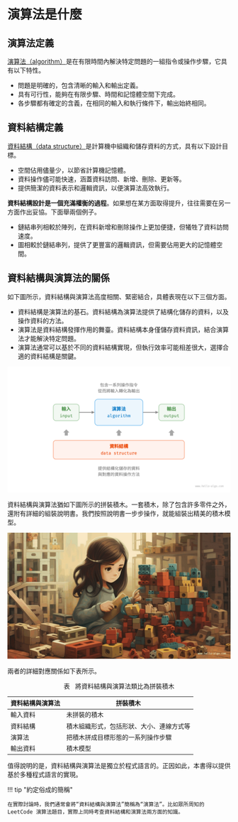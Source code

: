 # 演算法是什麼

## 演算法定義

<u>演算法（algorithm）</u>是在有限時間內解決特定問題的一組指令或操作步驟，它具有以下特性。

- 問題是明確的，包含清晰的輸入和輸出定義。
- 具有可行性，能夠在有限步驟、時間和記憶體空間下完成。
- 各步驟都有確定的含義，在相同的輸入和執行條件下，輸出始終相同。

## 資料結構定義

<u>資料結構（data structure）</u>是計算機中組織和儲存資料的方式，具有以下設計目標。

- 空間佔用儘量少，以節省計算機記憶體。
- 資料操作儘可能快速，涵蓋資料訪問、新增、刪除、更新等。
- 提供簡潔的資料表示和邏輯資訊，以便演算法高效執行。

**資料結構設計是一個充滿權衡的過程**。如果想在某方面取得提升，往往需要在另一方面作出妥協。下面舉兩個例子。

- 鏈結串列相較於陣列，在資料新增和刪除操作上更加便捷，但犧牲了資料訪問速度。
- 圖相較於鏈結串列，提供了更豐富的邏輯資訊，但需要佔用更大的記憶體空間。

## 資料結構與演算法的關係

如下圖所示，資料結構與演算法高度相關、緊密結合，具體表現在以下三個方面。

- 資料結構是演算法的基石。資料結構為演算法提供了結構化儲存的資料，以及操作資料的方法。
- 演算法是資料結構發揮作用的舞臺。資料結構本身僅儲存資料資訊，結合演算法才能解決特定問題。
- 演算法通常可以基於不同的資料結構實現，但執行效率可能相差很大，選擇合適的資料結構是關鍵。

![資料結構與演算法的關係](what_is_dsa.assets/relationship_between_data_structure_and_algorithm.png)

資料結構與演算法猶如下圖所示的拼裝積木。一套積木，除了包含許多零件之外，還附有詳細的組裝說明書。我們按照說明書一步步操作，就能組裝出精美的積木模型。

![拼裝積木](what_is_dsa.assets/assembling_blocks.png)

兩者的詳細對應關係如下表所示。

<p align="center"> 表 <id> &nbsp; 將資料結構與演算法類比為拼裝積木 </p>

| 資料結構與演算法 | 拼裝積木                                 |
| -------------- | ---------------------------------------- |
| 輸入資料       | 未拼裝的積木                             |
| 資料結構       | 積木組織形式，包括形狀、大小、連線方式等 |
| 演算法           | 把積木拼成目標形態的一系列操作步驟       |
| 輸出資料       | 積木模型                                 |

值得說明的是，資料結構與演算法是獨立於程式語言的。正因如此，本書得以提供基於多種程式語言的實現。

!!! tip "約定俗成的簡稱"

    在實際討論時，我們通常會將“資料結構與演算法”簡稱為“演算法”。比如眾所周知的 LeetCode 演算法題目，實際上同時考查資料結構和演算法兩方面的知識。
